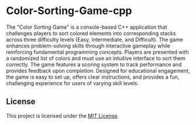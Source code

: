 # Color-Sorting-Game-cpp
<p>The "Color Sorting Game" is a console-based C++ application that challenges players to sort colored elements into corresponding stacks across three difficulty levels (Easy, Intermediate, and Difficult). The game enhances problem-solving skills through interactive gameplay while reinforcing fundamental programming concepts. Players are presented with a randomized list of colors and must use an intuitive interface to sort them correctly. The game features a scoring system to track performance and provides feedback upon completion. Designed for educational engagement, the game is easy to set up, offers clear instructions, and provides a fun, challenging experience for users of varying skill levels.
</p>

## License
This project is licensed under the [MIT License](LICENSE).
